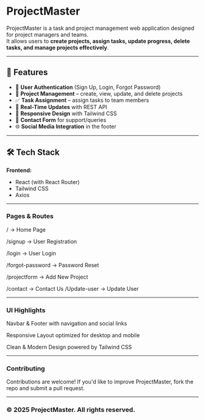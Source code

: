 # ProjectMaster

ProjectMaster is a task and project management web application designed for project managers and teams.  
It allows users to **create projects, assign tasks, update progress, delete tasks, and manage projects effectively**.

---

## 🚀 Features

- 🔑 **User Authentication** (Sign Up, Login, Forgot Password)
- 📂 **Project Management** – create, view, update, and delete projects
- ✅ **Task Assignment** – assign tasks to team members
- 🔄 **Real-Time Updates** with REST API
- 📱 **Responsive Design** with Tailwind CSS
- 📧 **Contact Form** for support/queries
- 🌐 **Social Media Integration** in the footer

---

## 🛠️ Tech Stack

**Frontend:**

- React (with React Router)
- Tailwind CSS
- Axios

---

### Pages & Routes

/ → Home Page

/signup → User Registration

/login → User Login

/forgot-password → Password Reset

/projectform → Add New Project

/contact → Contact Us
/Update-user → Update User

---

### UI Highlights

Navbar & Footer with navigation and social links

Responsive Layout optimized for desktop and mobile

Clean & Modern Design powered by Tailwind CSS

---

### Contributing

Contributions are welcome!
If you'd like to improve ProjectMaster, fork the repo and submit a pull request.

---

### © 2025 ProjectMaster. All rights reserved.
